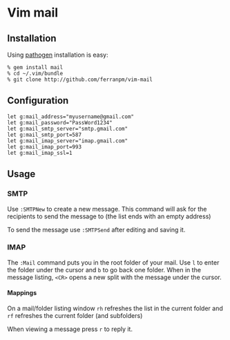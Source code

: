# Vim mail

## Installation
Using [pathogen](https://github.com/tpope/vim-pathogen)
installation is easy:

    % gem install mail
    % cd ~/.vim/bundle
    % git clone http://github.com/ferranpm/vim-mail

## Configuration
    let g:mail_address="myusername@gmail.com"
    let g:mail_password="PassWord1234"
    let g:mail_smtp_server="smtp.gmail.com"
    let g:mail_smtp_port=587
    let g:mail_imap_server="imap.gmail.com"
    let g:mail_imap_port=993
    let g:mail_imap_ssl=1

## Usage

### SMTP
Use `:SMTPNew` to create a new message. This command will ask for the recipients
to send the message to (the list ends with an empty address)

To send the message use `:SMTPSend` after editing and saving it.

### IMAP
The `:Mail` command puts you in the root folder of your mail. Use `l` to enter
the folder under the cursor and `b` to go back one folder. When in the message
listing, `<CR>` opens a new split with the message under the cursor.

#### Mappings
On a mail/folder listing window `rh` refreshes the list in the current folder
and `rf` refreshes the current folder (and subfolders)

When viewing a message press `r` to reply it.
